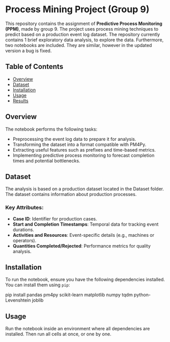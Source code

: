 # Process Mining Project (Group 9)

This repository contains the assignment of **Predictive Process Monitoring (PPM)**, made by group 9. The project uses process mining techniques to predict based on a production event log dataset.
The repository currently contains 1 brief exploratory data analysis, to explore the data. Furthermore, two notebooks are included. They are similar, however in the updated version a bug is fixed.
## Table of Contents

- [Overview](#overview)
- [Dataset](#dataset)
- [Installation](#installation)
- [Usage](#usage)
- [Results](#results)


## Overview

The notebook performs the following tasks:
- Preprocessing the event log data to prepare it for analysis.
- Transforming the dataset into a format compatible with PM4Py.
- Extracting useful features such as prefixes and time-based metrics.
- Implementing predictive process monitoring to forecast completion times and potential bottlenecks.

## Dataset

The analysis is based on a production dataset located in the Dataset folder.
The dataset contains information about production processes.

### Key Attributes:
- **Case ID**: Identifier for production cases.
- **Start and Completion Timestamps**: Temporal data for tracking event durations.
- **Activities and Resources**: Event-specific details (e.g., machines or operators).
- **Quantities Completed/Rejected**: Performance metrics for quality analysis.

## Installation

To run the notebook, ensure you have the following dependencies installed. You can install them using `pip`:

pip install pandas pm4py scikit-learn matplotlib numpy tqdm python-Levenshtein joblib

## Usage
Run the notebook inside an environment where all dependencies are installed. Then run all cells at once,
or one by one. 

